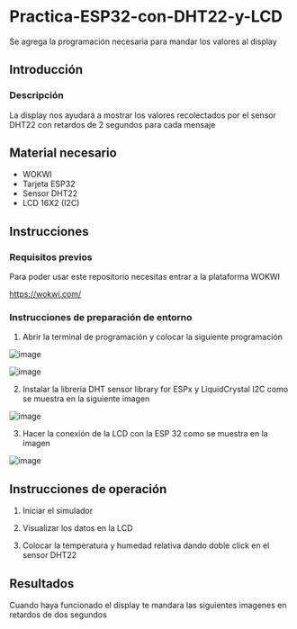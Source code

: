 # Practica-ESP32-con-DHT22-y-LCD
Se agrega la programación necesaria para mandar los valores al display
## Introducción 
### Descripción 

La display nos ayudará a mostrar los valores recolectados por el sensor DHT22 con retardos de 2 segundos para cada mensaje 

## Material necesario
- WOKWI
- Tarjeta ESP32
- Sensor DHT22
- LCD 16X2 (I2C)

## Instrucciones 

### Requisitos previos 

Para poder usar este repositorio necesitas entrar a la plataforma WOKWI 

https://wokwi.com/

### Instrucciones de preparación de entorno 

1. Abrir la terminal de programación y colocar la siguiente programación

![image](https://github.com/user-attachments/assets/32dbc6cc-67de-4463-93fe-bb354e35ef7c)

![image](https://github.com/user-attachments/assets/0139f134-a0cf-4660-af30-9a479ce01d09)

2. Instalar la librería DHT sensor library for ESPx y LiquidCrystal I2C como se muestra en la siguiente imagen

![image](https://github.com/user-attachments/assets/41255636-8cbb-465a-bdd0-6731fcf016d5)

3. Hacer la conexión de la LCD con la ESP 32 como se muestra en la imagen

![image](https://github.com/user-attachments/assets/08e8be15-5bf8-4311-bd80-a5f376afef42)

## Instrucciones de operación 

1. Iniciar el simulador

2. Visualizar los datos en la LCD

3. Colocar la temperatura y humedad relativa dando doble click en el sensor DHT22

## Resultados 

Cuando haya funcionado el display te mandara las siguientes imagenes en retardos de dos segundos




   
